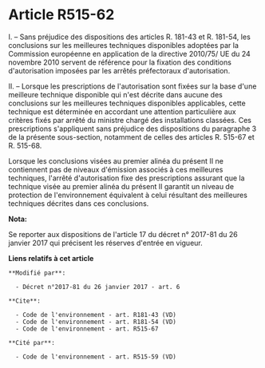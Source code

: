 # Article R515-62

I. – Sans préjudice des dispositions des articles R. 181-43 et R. 181-54, les conclusions sur les meilleures techniques
disponibles adoptées par la Commission européenne en application de la directive 2010/75/ UE du 24 novembre 2010 servent de
référence pour la fixation des conditions d'autorisation imposées par les arrêtés préfectoraux d'autorisation.

II. – Lorsque les prescriptions de l'autorisation sont fixées sur la base d'une meilleure technique disponible qui n'est
décrite dans aucune des conclusions sur les meilleures techniques disponibles applicables, cette technique est déterminée en
accordant une attention particulière aux critères fixés par arrêté du ministre chargé des installations classées. Ces
prescriptions s'appliquent sans préjudice des dispositions du paragraphe 3 de la présente sous-section, notamment de celles
des articles R. 515-67 et R. 515-68.

Lorsque les conclusions visées au premier alinéa du présent II ne contiennent pas de niveaux d'émission associés à ces
meilleures techniques, l'arrêté d'autorisation fixe des prescriptions assurant que la technique visée au premier alinéa du
présent II garantit un niveau de protection de l'environnement équivalent à celui résultant des meilleures techniques
décrites dans ces conclusions.

**Nota:**

Se reporter aux dispositions de l'article 17 du décret n° 2017-81 du 26 janvier 2017 qui précisent les réserves d'entrée en
vigueur.

**Liens relatifs à cet article**

	**Modifié par**:

	  - Décret n°2017-81 du 26 janvier 2017 - art. 6

	**Cite**:

	  - Code de l'environnement - art. R181-43 (VD)
	  - Code de l'environnement - art. R181-54 (VD)
	  - Code de l'environnement - art. R515-67

	**Cité par**:

	  - Code de l'environnement - art. R515-59 (VD)
